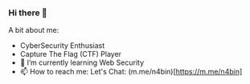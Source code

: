 ### Hi there 👋
A bit about me:

- CyberSecurity Enthusiast
- Capture The Flag (CTF) Player
- 🌱 I’m currently learning Web Security
- 📫 How to reach me: Let's Chat: (m.me/n4bin)[https://m.me/n4bin]

<!--
- 🔭 I’m currently working on ...
- 👯 I’m looking to collaborate on ...
- 🤔 I’m looking for help with ...
- 💬 Ask me about ...
- 📫 How to reach me: ...
- 😄 Pronouns: ...
- ⚡ Fun fact: 
-->
